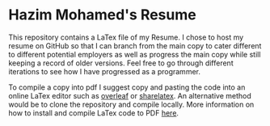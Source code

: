 # Hazim Mohamed's Resume
  This repository contains a LaTex file of my Resume. I chose to host my resume on GitHub so that I can branch from the main copy to cater different to different potential employers as well as progress the main copy while still keeping a record of older versions. Feel free to go through different iterations to see how I have progressed as a programmer.
  
  To compile a copy into pdf I suggest copy and pasting the code into an online LaTex editor such as <a href="https://www.overleaf.com" target="_blank">overleaf</a> or <a href="https://www.sharelatex.com" target="_blank">sharelatex</a>. An alternative method would be to clone the repository and compile locally. More information on how to install and compile LaTex code to PDF <a href="https://guides.lib.wayne.edu/latex/compiling" target="_blank">here</a>.
